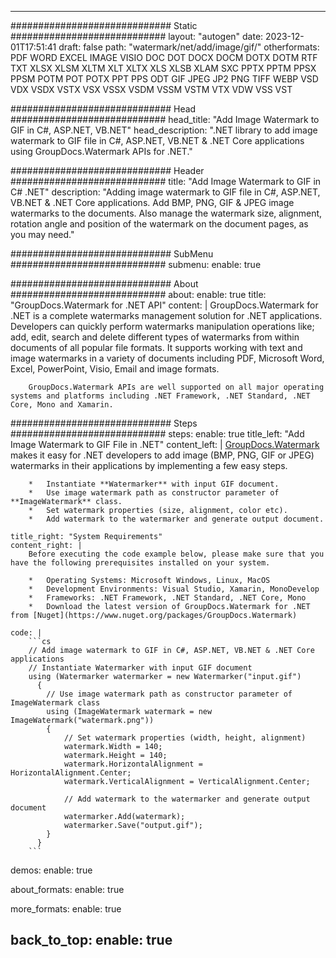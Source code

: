 
---
############################# Static ############################
layout: "autogen"
date: 2023-12-01T17:51:41
draft: false
path: "watermark/net/add/image/gif/"
otherformats: PDF WORD EXCEL IMAGE VISIO DOC DOT DOCX DOCM DOTX DOTM RTF TXT XLSX XLSM XLTM XLT XLTX XLS XLSB XLAM SXC PPTX PPTM PPSX PPSM POTM POT POTX PPT PPS ODT GIF JPEG JP2 PNG TIFF WEBP VSD VDX VSDX VSTX VSX VSSX VSDM VSSM VSTM VTX VDW VSS VST

############################# Head ############################
head_title: "Add Image Watermark to GIF in C#, ASP.NET, VB.NET"
head_description: ".NET library to add image watermark to GIF file in C#, ASP.NET, VB.NET & .NET Core applications using GroupDocs.Watermark APIs for .NET."

############################# Header ############################
title: "Add Image Watermark to GIF in C# .NET"
description: "Adding image watermark to GIF file in C#, ASP.NET, VB.NET & .NET Core applications. Add BMP, PNG, GIF & JPEG image watermarks to the documents. Also manage the watermark size, alignment, rotation angle and position of the watermark on the document pages, as you may need."

############################# SubMenu ############################
submenu:
    enable: true

############################# About ############################
about:
    enable: true
    title: "GroupDocs.Watermark for .NET API"
    content: |
        GroupDocs.Watermark for .NET is a complete watermarks management solution for .NET applications. Developers can quickly perform watermarks manipulation operations like; add, edit, search and delete different types of watermarks from within documents of all popular file formats. It supports working with text and image watermarks in a variety of documents including PDF, Microsoft Word, Excel, PowerPoint, Visio, Email and image formats.
        
        GroupDocs.Watermark APIs are well supported on all major operating systems and platforms including .NET Framework, .NET Standard, .NET Core, Mono and Xamarin.

############################# Steps ############################
steps:
    enable: true
    title_left: "Add Image Watermark to GIF File in .NET"
    content_left: |
        [GroupDocs.Watermark](https://products.groupdocs.com/watermark/net/) makes it easy for .NET developers to add image (BMP, PNG, GIF or JPEG) watermarks in their applications by implementing a few easy steps.

        *   Instantiate **Watermarker** with input GIF document.
        *   Use image watermark path as constructor parameter of **ImageWatermark** class.
        *   Set watermark properties (size, alignment, color etc).
        *   Add watermark to the watermarker and generate output document.
        
    title_right: "System Requirements"
    content_right: |
        Before executing the code example below, please make sure that you have the following prerequisites installed on your system.

        *   Operating Systems: Microsoft Windows, Linux, MacOS
        *   Development Environments: Visual Studio, Xamarin, MonoDevelop
        *   Frameworks: .NET Framework, .NET Standard, .NET Core, Mono
        *   Download the latest version of GroupDocs.Watermark for .NET from [Nuget](https://www.nuget.org/packages/GroupDocs.Watermark)
        
    code: |
        ```cs
        // Add image watermark to GIF in C#, ASP.NET, VB.NET & .NET Core applications
        // Instantiate Watermarker with input GIF document
        using (Watermarker watermarker = new Watermarker("input.gif")
          {
            // Use image watermark path as constructor parameter of ImageWatermark class
            using (ImageWatermark watermark = new ImageWatermark("watermark.png"))
            {
                // Set watermark properties (width, height, alignment)
                watermark.Width = 140;
                watermark.Height = 140;
                watermark.HorizontalAlignment = HorizontalAlignment.Center;
                watermark.VerticalAlignment = VerticalAlignment.Center;

                // Add watermark to the watermarker and generate output document
                watermarker.Add(watermark);
                watermarker.Save("output.gif");
            }
          }
        ```        

demos:
    enable: true
        

about_formats:
    enable: true


more_formats:
    enable: true


back_to_top:
    enable: true
---